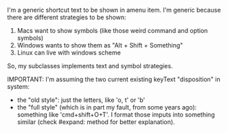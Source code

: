 I'm a generic shortcut text to be shown in amenu item. I'm generic because there are different strategies to be shown: 1) Macs want to show symbols (like those weird command and option symbols)2) Windows wants to show  them as "Alt + Shift + Something"3) Linux can live with windows schemeSo, my subclasses implements text and symbol strategies. IMPORTANT:  I'm assuming the two current existing keyText "disposition" in system: - the "old style": just the letters, like 'o, t' or 'b'- the "full style" (which is in part my fault, from some years ago): something like 'cmd+shift+O+T'.I format those imputs into something similar (check #expand: method for better explanation).